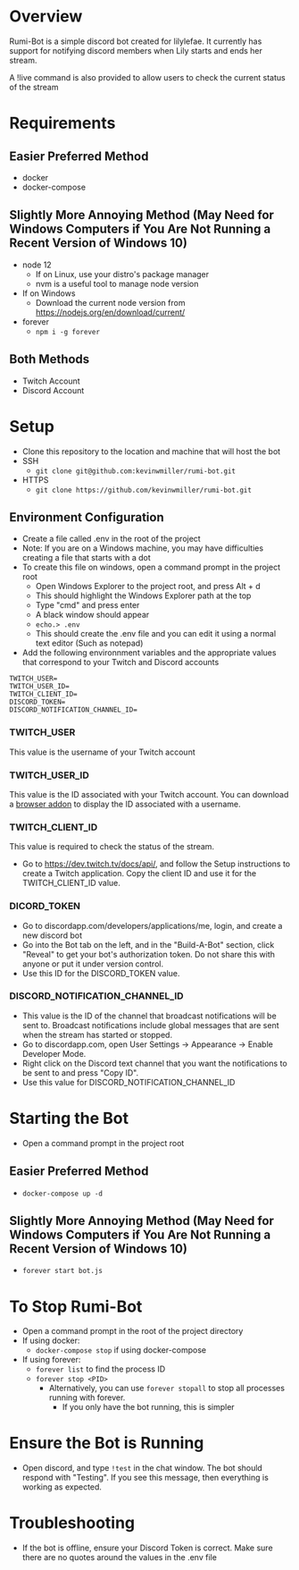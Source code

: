# Overview
Rumi-Bot is a simple discord bot created for lilylefae. It currently has support for notifying discord members when Lily starts and ends her stream.

A !live command is also provided to allow users to check the current status of the stream

# Requirements

## Easier Preferred Method
- docker
- docker-compose
## Slightly More Annoying Method (May Need for Windows Computers if You Are Not Running a Recent Version of Windows 10)
  - node 12
    - If on Linux, use your distro's package manager
    - nvm is a useful tool to manage node version
  - If on Windows
    - Download the current node version from https://nodejs.org/en/download/current/
  - forever
    - ```npm i -g forever```
## Both Methods
- Twitch Account
- Discord Account

# Setup

- Clone this repository to the location and machine that will host the bot
- SSH
  - ```git clone git@github.com:kevinwmiller/rumi-bot.git```
- HTTPS
  - ```git clone https://github.com/kevinwmiller/rumi-bot.git```

## Environment Configuration

- Create a file called .env in the root of the project
- Note: If you are on a Windows machine, you may have difficulties creating a file that starts with a dot
- To create this file on windows, open a command prompt in the project root
  - Open Windows Explorer to the project root, and press Alt + d
  - This should highlight the Windows Explorer path at the top
  - Type "cmd" and press enter
  - A black window should appear
  - ```echo.> .env```
  - This should create the .env file and you can edit it using a normal text editor (Such as notepad)
- Add the following environnment variables and the appropriate values that correspond to your Twitch and Discord accounts

```env
TWITCH_USER=
TWITCH_USER_ID=
TWITCH_CLIENT_ID=
DISCORD_TOKEN=
DISCORD_NOTIFICATION_CHANNEL_ID=
```

### TWITCH_USER

This value is the username of your Twitch account

### TWITCH_USER_ID

This value is the ID associated with your Twitch account. You can download a [browser addon](https://chrome.google.com/webstore/detail/twitch-username-and-user/laonpoebfalkjijglbjbnkfndibbcoon?hl=en-US) to display the ID associated with a username.

### TWITCH_CLIENT_ID

This value is required to check the status of the stream.
- Go to https://dev.twitch.tv/docs/api/, and follow the Setup instructions to create a Twitch application. Copy the client ID and use it for the TWITCH_CLIENT_ID value.

### DICORD_TOKEN
- Go to discordapp.com/developers/applications/me, login, and create a new discord bot
- Go into the Bot tab on the left, and in the "Build-A-Bot" section, click "Reveal" to get your bot's authorization token. Do not share this with anyone or put it under version control.
- Use this ID for the DISCORD_TOKEN value.

### DISCORD_NOTIFICATION_CHANNEL_ID

- This value is the ID of the channel that broadcast notifications will be sent to. Broadcast notifications include global messages that are sent when the stream has started or stopped.
- Go to discordapp.com, open User Settings -> Appearance -> Enable Developer Mode.
- Right click on the Discord text channel that you want the notifications to be sent to and press "Copy ID".
- Use this value for DISCORD_NOTIFICATION_CHANNEL_ID

# Starting the Bot

- Open a command prompt in the project root

## Easier Preferred Method
- ```docker-compose up -d```

## Slightly More Annoying Method (May Need for Windows Computers if You Are Not Running a Recent Version of Windows 10)
- ```forever start bot.js```

# To Stop Rumi-Bot
- Open a command prompt in the root of the project directory
- If using docker:
  - ```docker-compose stop``` if using docker-compose
- If using forever:
  - ```forever list``` to find the process ID
  - ```forever stop <PID>```
    - Alternatively, you can use ```forever stopall``` to stop all processes running with forever.
      - If you only have the bot running, this is simpler

# Ensure the Bot is Running
- Open discord, and type ```!test``` in the chat window. The bot should respond with "Testing". If you see this message, then everything is working as expected.

# Troubleshooting

- If the bot is offline, ensure your Discord Token is correct. Make sure there are no quotes around the values in the .env file
